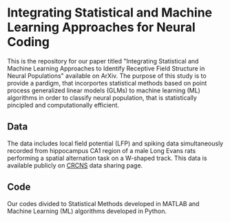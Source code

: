# Integrating Statistical and Machine Learning Approaches for Neural Coding
This is the repository for our paper titled "Integrating Statistical and Machine Learning Approaches to Identify Receptive Field Structure in Neural Populations" available on ArXiv. The purpose of this study is to provide a pardigm, that incorportes statistical methods based on point process generalized linear models (GLMs) to machine learning (ML) algorithms in order to classify neural population, that is statistically pincipled and computationally efficient.  

## Data
The data includes local field potential (LFP) and spiking data simultaneously recorded from hippocampus CA1 region of a male Long Evans rats performing a spatial alternation task on a W-shaped track. This data is available publicly on [CRCNS](http://dx.doi.org/10.6080/K02N50G9) data sharing page. 

## Code
Our codes divided to Statistical Methods developed in MATLAB and Machine Learning (ML) algorithms developed in Python. 


